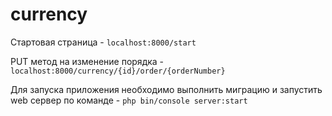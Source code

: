 # currency

Стартовая страница - ```localhost:8000/start```

PUT метод на изменение порядка - ```localhost:8000/currency/{id}/order/{orderNumber}```

Для запуска приложения необходимо выполнить миграцию и запустить web сервер по команде - ```php bin/console server:start```
